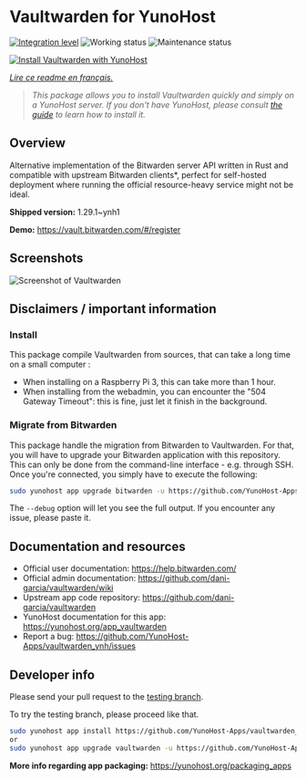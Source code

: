 <!--
N.B.: This README was automatically generated by https://github.com/YunoHost/apps/tree/master/tools/README-generator
It shall NOT be edited by hand.
-->

# Vaultwarden for YunoHost

[![Integration level](https://dash.yunohost.org/integration/vaultwarden.svg)](https://dash.yunohost.org/appci/app/vaultwarden) ![Working status](https://ci-apps.yunohost.org/ci/badges/vaultwarden.status.svg) ![Maintenance status](https://ci-apps.yunohost.org/ci/badges/vaultwarden.maintain.svg)

[![Install Vaultwarden with YunoHost](https://install-app.yunohost.org/install-with-yunohost.svg)](https://install-app.yunohost.org/?app=vaultwarden)

*[Lire ce readme en français.](./README_fr.md)*

> *This package allows you to install Vaultwarden quickly and simply on a YunoHost server.
If you don't have YunoHost, please consult [the guide](https://yunohost.org/#/install) to learn how to install it.*

## Overview

Alternative implementation of the Bitwarden server API written in Rust and compatible with upstream Bitwarden clients*, perfect for self-hosted deployment where running the official resource-heavy service might not be ideal.

**Shipped version:** 1.29.1~ynh1

**Demo:** https://vault.bitwarden.com/#/register

## Screenshots

![Screenshot of Vaultwarden](./doc/screenshots/screenshot1.png)

## Disclaimers / important information

### Install

This package compile Vaultwarden from sources, that can take a long time on a small computer :

* When installing on a Raspberry Pi 3, this can take more than 1 hour.
* When installing from the webadmin, you can encounter the "504 Gateway Timeout": this is fine, just let it finish in the background.

### Migrate from Bitwarden

This package handle the migration from Bitwarden to Vaultwarden.
For that, you will have to upgrade your Bitwarden application with this repository.
This can only be done from the command-line interface - e.g. through SSH.
Once you're connected, you simply have to execute the following:

```bash
sudo yunohost app upgrade bitwarden -u https://github.com/YunoHost-Apps/vaultwarden_ynh --debug
```

The `--debug` option will let you see the full output. If you encounter any issue, please paste it.

## Documentation and resources

* Official user documentation: <https://help.bitwarden.com/>
* Official admin documentation: <https://github.com/dani-garcia/vaultwarden/wiki>
* Upstream app code repository: <https://github.com/dani-garcia/vaultwarden>
* YunoHost documentation for this app: <https://yunohost.org/app_vaultwarden>
* Report a bug: <https://github.com/YunoHost-Apps/vaultwarden_ynh/issues>

## Developer info

Please send your pull request to the [testing branch](https://github.com/YunoHost-Apps/vaultwarden_ynh/tree/testing).

To try the testing branch, please proceed like that.

``` bash
sudo yunohost app install https://github.com/YunoHost-Apps/vaultwarden_ynh/tree/testing --debug
or
sudo yunohost app upgrade vaultwarden -u https://github.com/YunoHost-Apps/vaultwarden_ynh/tree/testing --debug
```

**More info regarding app packaging:** <https://yunohost.org/packaging_apps>
